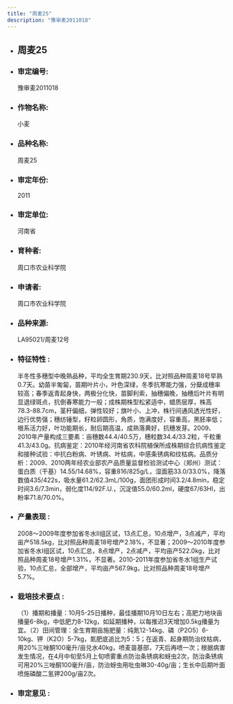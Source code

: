```yaml
---
title: "周麦25"
description: "豫审麦2011018"
---
```

* ## 周麦25
* ###  审定编号:  
   豫审麦2011018

*  ### 作物名称:  
   小麦

*   ###  品种名称: 
    周麦25

*   ### 审定年份: 
    2011

*   ### 审定单位:  
    河南省

*   ### 育种者:  
    周口市农业科学院

*   ### 申请者:  
    周口市农业科学院

*   ### 品种来源:  
    LA95021/周麦12号


*   ### 特征特性 : 
    半冬性多穗型中晚熟品种，平均全生育期230.9天，比对照品种周麦18号早熟0.7天。幼苗半匍匐，苗期叶片小，叶色深绿，冬季抗寒能力强，分蘖成穗率较高；春季返青起身快，两极分化快，苗脚利索，抽穗偏晚，抽穗后叶片有明显退绿斑点，抗倒春寒能力一般；成株期株型松紧适中，蜡质层厚，株高78.3-88.7cm，茎秆偏细，弹性较好；旗叶小、上冲，株行间通风透光性好，边行优势强；穗纺锤型，籽粒卵圆形，角质，饱满度好，容重高，黑胚率低；根系活力好，叶功能期长，耐后期高温，成熟落黄好，抗穗发芽。2009、2010年产量构成三要素：亩穗数44.4/40.5万，穗粒数34.4/33.2粒，千粒重41.3/43.0g。抗病鉴定：2010年经河南省农科院植保所成株期综合抗病性鉴定和接种试验：中抗白粉病、叶锈病、叶枯病，中感条锈病和纹枯病。品质分析：2009、2010两年经农业部农产品质量监督检验测试中心（郑州）测试：蛋白质（干基）14.55/14.68%，容重816/825g/L，湿面筋33.0/33.0%，降落数值435/422s，吸水量61.2/62.3mL/100g，面团形成时间3.2/4.8min，稳定时间3.6/7.3min，弱化度114/92F.U.，沉淀值55.0/60.2ml，硬度67/63HI，出粉率71.8/70.0%。


*   ### 产量表现 : 
    2008～2009年度参加省冬水Ⅱ组区试，13点汇总，10点增产，3点减产，平均亩产518.5kg，比对照品种周麦18号增产2.18%，不显著；2009～2010年度参加省冬水Ⅰ组区试，10点汇总，8点增产，2点减产，平均亩产522.0kg，比对照品种周麦18号增产1.31%，不显著。2010-2011年度参加省冬水1组生产试验，10点汇总，全部增产，平均亩产567.9kg，比对照品种周麦18号增产5.7%。


*   ### 栽培技术要点 : 
    （1）播期和播量：10月5-25日播种，最佳播期10月10日左右；高肥力地块亩播量6-8kg，中低肥力8-12kg，如延期播种，以每推迟3天增加0.5kg播量为宜。（2）田间管理：全生育期亩施肥量：纯氮12-14kg、磷（P2O5）6-10kg、钾（K2O）5-7kg，氮肥底追比为5：5；在返青、起身期防治纹枯病，用20%三唑酮100毫升/亩兑水40kg，喷麦苗基部，7天后再喷一次；根据病害发生情况，在4月中旬至5月上旬喷雾重点防治条锈病和蚜虫2次，防治条锈病可用20%三唑酮100毫升/亩，防治蚜虫用吡虫啉30-40g/亩；生长中后期叶面喷施磷酸二氢钾200g/亩2次。


*   ### 审定意见 : 
    
